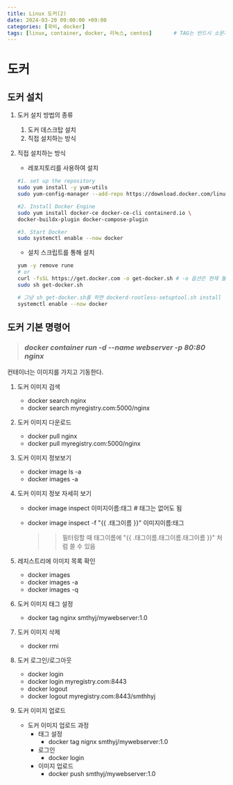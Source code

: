 ```yaml
---
title: Linux 도커(2)
date: 2024-03-20 09:00:00 +09:00
categories: [국비, docker]
tags: [linux, container, docker, 리눅스, centos]		# TAG는 반드시 소문자로 이루어져야함!
---
```


# 도커
## 도커 설치
1. 도커 설치 방법의 종류
    1. 도커 데스크탑 설치
    1. 직접 설치하는 방식

2. 직접 설치하는 방식
    - 레포지토리를 사용하여 설치
        
    ```bash
    #1. set up the repository
    sudo yum install -y yum-utils
    sudo yum-config-manager --add-repo https://download.docker.com/linuxcentos/ docker-ce.repo

    #2. Install Docker Engine
    sudo yum install docker-ce docker-ce-cli containerd.io \
    docker-buildx-plugin docker-compose-plugin

    #3. Start Docker
    sudo systemctl enable --now docker

    ```
    
    - 설치 스크립트를 통해 설치

    ```bash
    yum -y remove rune
    # or
    curl -fsSL https://get.docker.com -o get-docker.sh # -o 옵션은 현재 불러온 웹요청을     저장.
    sudo sh get-docker.sh
    
    # 그냥 sh get-docker.sh를 하면 dockerd-rootless-setuptool.sh install    작업을수행해줘야함
    systemctl enable --now docker
    ```

## 도커 기본 명령어

> ### *docker container run -d --name webserver -p 80:80 nginx*

컨테이너는 이미지를 가지고 기동한다.

1. 도커 이미지 검색
    - docker search nginx
    - docker search myregistry.com:5000/nginx
2. 도커 이미지 다운로드
    - docker pull nginx
    - docker pull myregistry.com:5000/nginx
4. 도커 이미지 정보보기
    - docker image ls -a
    - docker images -a
3. 도커 이미지 정보 자세히 보기
    - docker image inspect 이미지이름:태그 # 태그는 없어도 됨
    - docker image inspect -f "{{ .태그이름 }}" 이미지이름:태그

        >> 필터링할 때 태그이름에 "{{ .태그이름.태그이름.태그이름 }}" 처럼 쓸 수 있음

4. 레지스트리에 이미지 목록 확인
    - docker images
    - docker images -a
    - docker images -q

3. 도커 이미지 태그 설정
    - docker tag nginx smthyj/mywebserver:1.0

4. 도커 이미지 삭제
    - docker rmi

5. 도커 로그인/로그아웃 
    - docker login
    - docker login myregistry.com:8443
    - docker logout
    - docker logout myregistry.com:8443/smthhyj

6. 도커 이미지 업로드
    - 도커 이미지 업로드 과정
        - 태그 설정
            - docker tag nignx smthyj/mywebserver:1.0
        - 로그인
            - docker login
        - 이미지 업로드
            - docker push smthyj/mywebserver:1.0